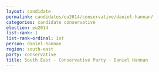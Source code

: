 ```yaml
---
layout: candidate
permalink: candidates/eu2014/conservative/daniel-hannan/
categories: candidate conservative
election: eu2014
list-rank: 1
list-rank-ordinal: 1st
person: daniel-hannan
region: south-east
party: conservative
title: South East - Conservative Party - Daniel Hannan
---
```

